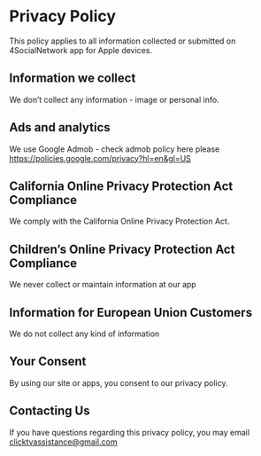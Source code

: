 # Privacy Policy
This policy applies to all information collected or submitted on 4SocialNetwork app for Apple devices.

## Information we collect
We don’t collect any information - image or personal info.

## Ads and analytics
We use Google Admob - check admob policy here please https://policies.google.com/privacy?hl=en&gl=US

## California Online Privacy Protection Act Compliance
We comply with the California Online Privacy Protection Act. 

## Children’s Online Privacy Protection Act Compliance
We never collect or maintain information at our app

## Information for European Union Customers
We do not collect any kind of information

## Your Consent
By using our site or apps, you consent to our privacy policy.

## Contacting Us
If you have questions regarding this privacy policy, you may email clicktvassistance@gmail.com
